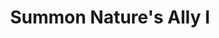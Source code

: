 ---
title: "Summon Nature's Ally I"

spell:
  schools:
    - name:        "Conjuration"
      subschools:  ["Summoning"]
      descriptors: []
  classes:
    - name:  "Druid"
      abbr:  "Drd"
      level: 1
    - name:  "Ranger"
      abbr:  "Rgr"
      level: 1
  components:         [V, S, DF]
  castingTime:        "1 round"
  range:              "Close (25 ft. + 5 ft./2 levels)"
  effect:             "One summoned creature"
  duration:           "1 round/level"
  dismissable:        true
  savingThrow:        "None"
  spellResistance:    "No"
  description:        |
    This spell summons a natural creature. It appears where you designate and acts immediately, on your turn. It attacks your opponents to the best of its ability. If you can communicate with the creature, you can direct it not to attack, to attack particular enemies, or to perform other actions.

    A summoned monster cannot summon or otherwise conjure another creature, nor can it use any teleportation or planar travel abilities. Creatures cannot be summoned into an environment that cannot support them.

    The spell conjures one of the creatures from the 1st-level list on the accompanying Summon Nature's Ally table. You choose which kind of creature to summon, and you can change that choice each time you cast the spell. All the creatures on the table are neutral unless otherwise noted.

    |---
    | Summoned Creature
    |-
    | Dire rat
    | Eagle (animal)
    | Monkey (animal)
    | Octopus<sup>1</sup> (animal)
    | Owl (animal)
    | Porpoise1 (animal)
    | Snake, Small viper (animal)
    | Wolf (animal)
    |===
    | <sup>1</sup> May be summoned only into an aquatic or watery environment.
    {: .table .table-bordered .table-hover }
---